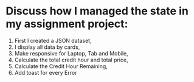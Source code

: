 # Discuss how I managed the state in my assignment project:
1. First I created a JSON dataset,
2. I display all data by cards,
3. Make responsive for Laptop, Tab and Mobile,
4. Calculate the total credit hour and total price,
5. Calculate the Credit Hour Remaining,
6. Add toast for every Error
